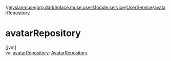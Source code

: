 //[elysianmuse](../../../index.md)/[org.darkSolace.muse.userModule.service](../index.md)/[UserService](index.md)/[avatarRepository](avatar-repository.md)

# avatarRepository

[jvm]\
val [avatarRepository](avatar-repository.md): [AvatarRepository](../../org.darkSolace.muse.userModule.repository/-avatar-repository/index.md)
